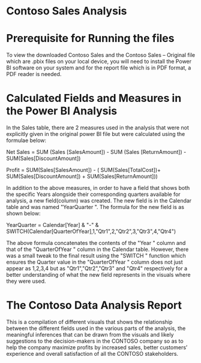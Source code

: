 # Contoso Sales Analysis

Prerequisite for Running the files
==================================

To view the downloaded Contoso Sales and the Contoso Sales – Original file which are .pbix files on your local device, you will need to install the Power BI software on your system and for the report file which is in PDF format, a PDF reader is needed.

Calculated Fields and Measures in the Power BI Analysis
========================================================

In the Sales table, there are 2 measures used in the analysis that were not explicitly given in the original power BI file but were calculated using the formulae below:

Net Sales = SUM (Sales [SalesAmount]) - SUM (Sales [ReturnAmount]) - SUM(Sales[DiscountAmount])

Profit = SUM(Sales[SalesAmount]) - ( SUM(Sales[TotalCost])+ SUM(Sales[DiscountAmount]) + SUM(Sales[ReturnAmount]))

In addition to the above measures, in order to have a field that shows both the specific Years alongside their corresponding quarters available for analysis, a new field(column) was created. The new field is in the Calendar table and was named "YearQuarter ".                                           The formula for the new field is as shown below:

YearQuarter = Calendar[Year] & "-" & SWITCH(Calendar[QuarterOfYear],1,"Qtr1",2,"Qtr2",3,"Qtr3",4,"Qtr4")

The above formula concatenates the contents of the "Year " column and that of the "QuarterOfYear " column in the Calendar table. However, there was a small tweak to the final result using the "SWITCH " function which ensures the Quarter value in the "QuarterOfYear " column does not just appear as 1,2,3,4 but as "Qtr1","Qtr2","Qtr3" and "Qtr4" respectively for a better understanding of what the new field represents in the visuals where they were used.

The Contoso Data Analysis Report                                                                                      
================================
This is a compilation of different visuals that shows the relationship between the different fields used in the various parts of the analysis, the meaningful inferences that can be drawn from the visuals and likely suggestions to the decision-makers in the CONTOSO company so as to help the company maximize profits by increased sales, better customers’ experience and overall satisfaction of all the CONTOSO stakeholders.

